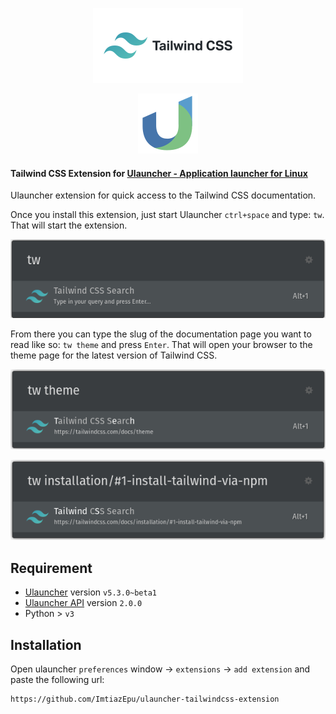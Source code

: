 <p align="center ">
  <img src="https://github.com/ImtiazEpu/ulauncher-tailwindcss-extension/blob/master/icons/tailwindcss-logo.svg" alt="jot">
</p>
<p align="center">
  <img src="https://github.com/ImtiazEpu/ulauncher-tailwindcss-extension/blob/master/icons/ulauncher.svg" alt="jot">
</p>

#### Tailwind CSS Extension for  [Ulauncher - Application launcher for Linux](https://ulauncher.io/)

Ulauncher extension for quick access to the Tailwind CSS documentation.


Once you install this extension, just start Ulauncher `ctrl+space` and type: `tw`. That will start the extension.

![Command](./screenshots/img1.png)

From there you can type the slug of the documentation page you want to read like so: `tw theme` and press `Enter`. That will open your browser to the theme page for the latest version of Tailwind CSS.

![Default Tailwind CSS Version](./screenshots/img2.png)

![Default Tailwind CSS Version](./screenshots/img3.png)
## Requirement
- [Ulauncher](https://ulauncher.io) version `v5.3.0~beta1 `
- [Ulauncher API](http://docs.ulauncher.io/en/latest/) version `2.0.0`
- Python > `v3`
## Installation

Open ulauncher `preferences` window -> `extensions` -> `add extension` and paste the following url:

```
https://github.com/ImtiazEpu/ulauncher-tailwindcss-extension